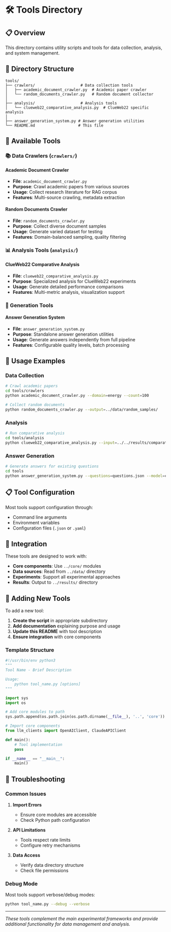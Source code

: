 # 🛠️ Tools Directory

## 📋 Overview

This directory contains utility scripts and tools for data collection, analysis, and system management.

## 📁 Directory Structure

```
tools/
├── crawlers/                    # Data collection tools
│   ├── academic_document_crawler.py  # Academic paper crawler
│   └── random_documents_crawler.py   # Random document collector
│
├── analysis/                    # Analysis tools
│   └── clueweb22_comparative_analysis.py  # ClueWeb22 specific analysis
│
├── answer_generation_system.py # Answer generation utilities
└── README.md                   # This file
```

## 🔧 Available Tools

### 📚 Data Crawlers (`crawlers/`)

#### Academic Document Crawler
- **File**: `academic_document_crawler.py`
- **Purpose**: Crawl academic papers from various sources
- **Usage**: Collect research literature for RAG corpus
- **Features**: Multi-source crawling, metadata extraction

#### Random Documents Crawler  
- **File**: `random_documents_crawler.py`
- **Purpose**: Collect diverse document samples
- **Usage**: Generate varied dataset for testing
- **Features**: Domain-balanced sampling, quality filtering

### 📊 Analysis Tools (`analysis/`)

#### ClueWeb22 Comparative Analysis
- **File**: `clueweb22_comparative_analysis.py`
- **Purpose**: Specialized analysis for ClueWeb22 experiments
- **Usage**: Generate detailed performance comparisons
- **Features**: Multi-metric analysis, visualization support

### 💬 Generation Tools

#### Answer Generation System
- **File**: `answer_generation_system.py`
- **Purpose**: Standalone answer generation utilities
- **Usage**: Generate answers independently from full pipeline
- **Features**: Configurable quality levels, batch processing

## 🚀 Usage Examples

### Data Collection
```bash
# Crawl academic papers
cd tools/crawlers
python academic_document_crawler.py --domain=energy --count=100

# Collect random documents
python random_documents_crawler.py --output=../data/random_samples/
```

### Analysis
```bash
# Run comparative analysis
cd tools/analysis
python clueweb22_comparative_analysis.py --input=../../results/comparative/
```

### Answer Generation
```bash
# Generate answers for existing questions
cd tools
python answer_generation_system.py --questions=questions.json --model=claude
```

## 📋 Tool Configuration

Most tools support configuration through:
- Command line arguments
- Environment variables
- Configuration files (`.json` or `.yaml`)

## 🔗 Integration

These tools are designed to work with:
- **Core components**: Use `../core/` modules
- **Data sources**: Read from `../data/` directory
- **Experiments**: Support all experimental approaches
- **Results**: Output to `../results/` directory

## 📝 Adding New Tools

To add a new tool:

1. **Create the script** in appropriate subdirectory
2. **Add documentation** explaining purpose and usage
3. **Update this README** with tool description
4. **Ensure integration** with core components

### Template Structure
```python
#!/usr/bin/env python3
"""
Tool Name - Brief Description

Usage:
    python tool_name.py [options]
"""

import sys
import os

# Add core modules to path
sys.path.append(os.path.join(os.path.dirname(__file__), '..', 'core'))

# Import core components
from llm_clients import OpenAIClient, ClaudeAPIClient

def main():
    # Tool implementation
    pass

if __name__ == "__main__":
    main()
```

## 🐛 Troubleshooting

### Common Issues

1. **Import Errors**
   - Ensure core modules are accessible
   - Check Python path configuration

2. **API Limitations**
   - Tools respect rate limits
   - Configure retry mechanisms

3. **Data Access**
   - Verify data directory structure
   - Check file permissions

### Debug Mode

Most tools support verbose/debug modes:
```bash
python tool_name.py --debug --verbose
```

---

*These tools complement the main experimental frameworks and provide additional functionality for data management and analysis.* 